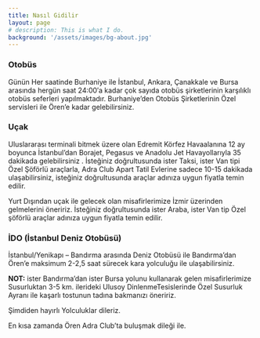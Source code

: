 ```yaml
---
title: Nasıl Gidilir
layout: page
# description: This is what I do.
background: '/assets/images/bg-about.jpg'
---
```


### Otobüs
Günün Her saatinde Burhaniye ile İstanbul, Ankara, Çanakkale ve Bursa arasında hergün saat 24:00′a kadar çok sayıda otobüs şirketlerinin karşılıklı otobüs seferleri yapılmaktadır. Burhaniye’den Otobüs Şirketlerinin Özel servisleri ile Ören’e kadar gelebilirsiniz.

### Uçak
Uluslararası terminali bitmek üzere olan Edremit Körfez Havaalanına 12 ay boyunca İstanbul’dan Borajet, Pegasus ve Anadolu Jet Havayollarıyla 35 dakikada gelebilirsiniz . İsteğiniz doğrultusunda ister Taksi, ister Van tipi Özel Şöförlü araçlarla, Adra Club Apart Tatil Evlerine sadece 10-15 dakikada ulaşabilirsiniz, isteğiniz doğrultusunda araçlar adınıza uygun fiyatla temin edilir.

Yurt Dışından uçak ile gelecek olan misafirlerimize İzmir üzerinden gelmelerini öneririz. İsteğiniz doğrultusunda ister Araba, ister Van tip Özel şöförlü araçlar adınıza uygun fiyatla temin edilir.

### İDO (İstanbul Deniz Otobüsü)
İstanbul/Yenikapı – Bandırma arasında Deniz Otobüsü ile Bandırma’dan Ören’e maksimum 2-2,5 saat sürecek kara yolculuğu ile ulaşabilirsiniz.

**NOT:** ister Bandırma’dan ister Bursa yolunu kullanarak gelen misafirlerimize Susurluktan 3-5 km. ilerideki Ulusoy DinlenmeTesislerinde Özel Susurluk Ayranı ile kaşarlı tostunun tadına bakmanızı öneririz.

Şimdiden hayırlı Yolculuklar dileriz.

En kısa zamanda Ören Adra Club’ta buluşmak dileği ile.